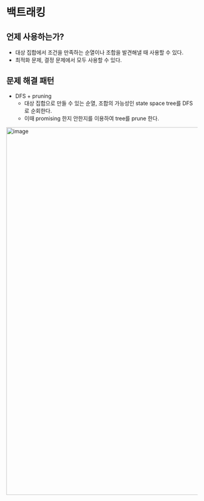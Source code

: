 # 백트래킹

## 언제 사용하는가?

- 대상 집합에서 조건을 만족하는 순열이나 조합을 발견해낼 때 사용할 수 있다.
- 최적화 문제, 결정 문제에서 모두 사용할 수 있다.

## 문제 해결 패턴

- DFS + pruning
    - 대상 집합으로 만들 수 있는 순열, 조합의 가능성인 state space tree를 DFS로 순회한다.
    - 이때 promising 한지 안한지를 이용하여 tree를 prune 한다.

<img width="970" alt="image" src="https://user-images.githubusercontent.com/59442344/226506462-fd0fad70-d384-4086-a921-b732cf5345ba.png">



